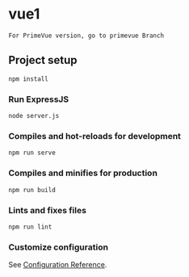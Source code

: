 # vue1

```
For PrimeVue version, go to primevue Branch
```

## Project setup
```
npm install
```

### Run ExpressJS
```
node server.js
```

### Compiles and hot-reloads for development
```
npm run serve
```

### Compiles and minifies for production
```
npm run build
```

### Lints and fixes files
```
npm run lint
```

### Customize configuration
See [Configuration Reference](https://cli.vuejs.org/config/).
